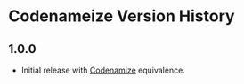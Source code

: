 # Codenameize Version History

## 1.0.0

- Initial release with [Codenamize](https://github.com/jjmontesl/codenamize) equivalence.